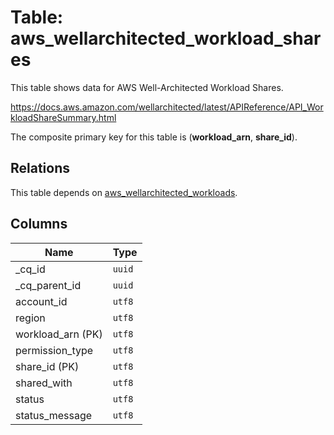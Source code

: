 # Table: aws_wellarchitected_workload_shares

This table shows data for AWS Well-Architected Workload Shares.

https://docs.aws.amazon.com/wellarchitected/latest/APIReference/API_WorkloadShareSummary.html

The composite primary key for this table is (**workload_arn**, **share_id**).

## Relations

This table depends on [aws_wellarchitected_workloads](aws_wellarchitected_workloads.md).

## Columns

| Name          | Type          |
| ------------- | ------------- |
|_cq_id|`uuid`|
|_cq_parent_id|`uuid`|
|account_id|`utf8`|
|region|`utf8`|
|workload_arn (PK)|`utf8`|
|permission_type|`utf8`|
|share_id (PK)|`utf8`|
|shared_with|`utf8`|
|status|`utf8`|
|status_message|`utf8`|